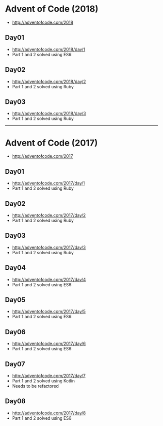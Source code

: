 # Advent of Code (2018)
* http://adventofcode.com/2018


## Day01
* http://adventofcode.com/2018/day/1
* Part 1 and 2 solved using ES6

## Day02
* http://adventofcode.com/2018/day/2
* Part 1 and 2 solved using Ruby

## Day03
* http://adventofcode.com/2018/day/3
* Part 1 and 2 solved using Ruby

---

# Advent of Code (2017)
* http://adventofcode.com/2017


## Day01
* http://adventofcode.com/2017/day/1
* Part 1 and 2 solved using Ruby



## Day02
* http://adventofcode.com/2017/day/2
* Part 1 and 2 solved using Ruby


## Day03
* http://adventofcode.com/2017/day/3
* Part 1 and 2 solved using Ruby


## Day04
* http://adventofcode.com/2017/day/4
* Part 1 and 2 solved using ES6

## Day05
* http://adventofcode.com/2017/day/5
* Part 1 and 2 solved using ES6


## Day06
* http://adventofcode.com/2017/day/6
* Part 1 and 2 solved using ES6

## Day07
* http://adventofcode.com/2017/day/7
* Part 1 and 2 solved using Kotlin
* Needs to be refactored


## Day08
* http://adventofcode.com/2017/day/8
* Part 1 and 2 solved using ES6

